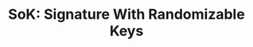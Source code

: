 ---
layout: post
year: 2024
title: "SoK: Signature With Randomizable Keys"
authors: Sofía Celi, Scott Griffy, Lucjan Hanzlik, Octavio Perez Kempner, Daniel Slamanig
venue: "28th International Conference on Financial Cryptography and Data Security - FC 2024"
pdf: https://eprint.iacr.org/2023/1524.pdf
web: https://fc24.ifca.ai
bib: https://citation-needed.springer.com/v2/references/10.1007/978-3-031-78679-2_9?format=bibtex&flavour=citation
github: 
talk: 
pub: https://doi.org/10.1007/978-3-031-78679-2_9
---